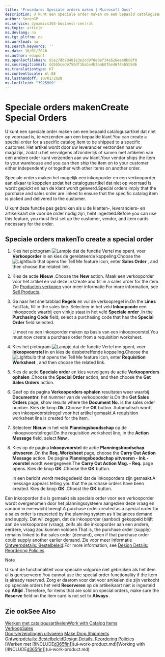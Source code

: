 ```yaml
---
title: 'Procedure: Speciale orders maken | Microsoft Docs'
description: U kunt een speciale order maken om een bepaald catalogusartikel dat niet op voorraad is, te verzenden aan een bepaalde klant. Het artikel wordt door uw leverancier verzonden naar uw magazijn, zodat u het vervolgens afzonderlijk of samen met artikelen van een andere order kunt verzenden aan uw klant.
author: SorenGP
ms.service: dynamics365-business-central
ms.topic: article
ms.devlang: na
ms.tgt_pltfrm: na
ms.workload: na
ms.search.keywords: ''
ms.date: 10/01/2020
ms.author: edupont
ms.openlocfilehash: 85e27db78481e3e3cd9f8e8ef34eb26eee8b08f0
ms.sourcegitcommit: ddbb5cede750df1baba4b3eab8fbed6744b5b9d6
ms.translationtype: HT
ms.contentlocale: nl-BE
ms.lasthandoff: 10/01/2020
ms.locfileid: "3925909"
---
```

# <a name="create-special-orders"></a><span data-ttu-id="6e10c-104">Speciale orders maken</span><span class="sxs-lookup"><span data-stu-id="6e10c-104">Create Special Orders</span></span>
<span data-ttu-id="6e10c-105">U kunt een speciale order maken om een bepaald catalogusartikel dat niet op voorraad is, te verzenden aan een bepaalde klant.</span><span class="sxs-lookup"><span data-stu-id="6e10c-105">You can create a special order for a specific catalog item to be shipped to a specific customer.</span></span> <span data-ttu-id="6e10c-106">Het artikel wordt door uw leverancier verzonden naar uw magazijn, zodat u het vervolgens afzonderlijk of samen met artikelen van een andere order kunt verzenden aan uw klant.</span><span class="sxs-lookup"><span data-stu-id="6e10c-106">Your vendor ships the item to your warehouse and you can then ship the item on to your customer either independently or together with other items on another order.</span></span>  

<span data-ttu-id="6e10c-107">Speciale orders maken het mogelijk een inkooporder en een verkooporder aan elkaar te koppelen zodat het catalogusartikel dat niet op voorraad is wordt gepickt en aan de klant wordt geleverd.</span><span class="sxs-lookup"><span data-stu-id="6e10c-107">Special orders imply that the purchase and sales order are linked to ensure that the specific catalog item is picked and delivered to the customer.</span></span>  

<span data-ttu-id="6e10c-108">U kunt deze functie pas gebruiken als u de klanten-, leveranciers- en artikelkaart die voor de order nodig zijn, hebt ingesteld.</span><span class="sxs-lookup"><span data-stu-id="6e10c-108">Before you can use this feature, you must first set up the customer, vendor, and item cards necessary for the order.</span></span>  

## <a name="to-create-a-special-order"></a><span data-ttu-id="6e10c-109">Speciale orders maken</span><span class="sxs-lookup"><span data-stu-id="6e10c-109">To create a special order</span></span>  
1.  <span data-ttu-id="6e10c-110">Kies het pictogram ![Lampje dat de functie Vertel me opent](media/ui-search/search_small.png "Vertel me wat u wilt doen"), voer **Verkooporder** in en kies de gerelateerde koppeling.</span><span class="sxs-lookup"><span data-stu-id="6e10c-110">Choose the ![Lightbulb that opens the Tell Me feature](media/ui-search/search_small.png "Tell me what you want to do") icon, enter **Sales Order** , and then choose the related link.</span></span>  
2. <span data-ttu-id="6e10c-111">Kies de actie **Nieuw** .</span><span class="sxs-lookup"><span data-stu-id="6e10c-111">Choose the **New** action.</span></span> <span data-ttu-id="6e10c-112">Maak een  verkooporder voor het artikel en vul deze in.</span><span class="sxs-lookup"><span data-stu-id="6e10c-112">Create and fill in a  sales order for the item.</span></span> <span data-ttu-id="6e10c-113">Zie [Producten verkopen](sales-how-sell-products.md) voor meer informatie.</span><span class="sxs-lookup"><span data-stu-id="6e10c-113">For more information, see [Sell Products](sales-how-sell-products.md).</span></span>
3.  <span data-ttu-id="6e10c-114">Ga naar het sneltabblad **Regels** en vul de verkoopregel in.</span><span class="sxs-lookup"><span data-stu-id="6e10c-114">On the **Lines** FastTab, fill in the sales line.</span></span> <span data-ttu-id="6e10c-115">Selecteer in het veld **Inkoopcode** een inkoopcode waarbij een vinkje staat in het veld **Speciale order** .</span><span class="sxs-lookup"><span data-stu-id="6e10c-115">In the **Purchasing Code** field, select a purchasing code that has the **Special Order** field selected.</span></span>

    <span data-ttu-id="6e10c-116">U moet nu een inkooporder maken op basis van een inkoopvoorstel.</span><span class="sxs-lookup"><span data-stu-id="6e10c-116">You must now create a purchase order from a requisition worksheet.</span></span>  
4. <span data-ttu-id="6e10c-117">Kies het pictogram ![Lampje dat de functie Vertel me opent](media/ui-search/search_small.png "Vertel me wat u wilt doen"), voer **Inkoopvoorstel** in en kies de desbetreffende koppeling.</span><span class="sxs-lookup"><span data-stu-id="6e10c-117">Choose the ![Lightbulb that opens the Tell Me feature](media/ui-search/search_small.png "Tell me what you want to do") icon, enter **Requisition Worksheet** , and then choose the related link.</span></span>  
5. <span data-ttu-id="6e10c-118">Kies de actie **Speciale order** en kies vervolgens de actie **Verkooporders ophalen** .</span><span class="sxs-lookup"><span data-stu-id="6e10c-118">Choose the **Special Order** action, and then choose the **Get Sales Orders** action.</span></span>  
6.  <span data-ttu-id="6e10c-119">Geef op de pagina **Verkooporders ophalen** resultaten weer waarbij **Documentnr.** het nummer van de verkooporder is.</span><span class="sxs-lookup"><span data-stu-id="6e10c-119">On the **Get Sales Orders** page, show results where the **Document No.** is the sales order number.</span></span> <span data-ttu-id="6e10c-120">Kies de knop **Ok** .</span><span class="sxs-lookup"><span data-stu-id="6e10c-120">Choose the **OK** button.</span></span> <span data-ttu-id="6e10c-121">Automatisch wordt een inkoopvoorstelregel voor het artikel gemaakt.</span><span class="sxs-lookup"><span data-stu-id="6e10c-121">A requisition worksheet line is created for the item.</span></span>  
7.  <span data-ttu-id="6e10c-122">Selecteer **Nieuw** in het veld **Planningsboodschap** op de inkoopvoorstelregel.</span><span class="sxs-lookup"><span data-stu-id="6e10c-122">On the requisition worksheet line, in the **Action Message** field, select **New** .</span></span>  
8.  <span data-ttu-id="6e10c-123">Kies op de pagina **Inkoopvoorstel** de actie **Planningsboodschap uitvoeren** .</span><span class="sxs-lookup"><span data-stu-id="6e10c-123">On the **Req. Worksheet** page, choose the **Carry Out Action Message** action.</span></span> <span data-ttu-id="6e10c-124">De pagina **Planningsboodschap uitvoeren - Ink.-voorstel** wordt weergegeven.</span><span class="sxs-lookup"><span data-stu-id="6e10c-124">The **Carry Out Action Msg. - Req.** page opens.</span></span> <span data-ttu-id="6e10c-125">Kies de knop **OK** .</span><span class="sxs-lookup"><span data-stu-id="6e10c-125">Choose the **OK** button.</span></span>  

    <span data-ttu-id="6e10c-126">In een bericht wordt medegedeeld dat de inkooporders zijn gemaakt.</span><span class="sxs-lookup"><span data-stu-id="6e10c-126">A message appears telling you that the purchase orders have been created.</span></span> <span data-ttu-id="6e10c-127">Kies de knop **OK** .</span><span class="sxs-lookup"><span data-stu-id="6e10c-127">Choost the **OK** button.</span></span>  

<span data-ttu-id="6e10c-128">Een inkooporder die is gemaakt als speciale order voor een verkooporder wordt overgenomen door het planningssysteem aangezien deze vraag en aanbod in evenwicht brengt.</span><span class="sxs-lookup"><span data-stu-id="6e10c-128">A purchase order created as a special order for a sales order is respected by the planning system as it balances demand and supply.</span></span> <span data-ttu-id="6e10c-129">Dat wil zeggen, dat de inkooporder (aanbod) gekoppeld blijft aan de verkooporder (vraag), zelfs als die inkooporder aan een andere, eerdere, vraag zou kunnen voldoen.</span><span class="sxs-lookup"><span data-stu-id="6e10c-129">That is, the purchase order (supply) remains linked to the sales order (demand), even if that purchase order could supply another earlier demand.</span></span> <span data-ttu-id="6e10c-130">Zie voor meer informatie [Ontwerpdetails: Bestelbeleid](design-details-reservation-order-tracking-and-action-messaging.md).</span><span class="sxs-lookup"><span data-stu-id="6e10c-130">For more information, see [Design Details: Reordering Policies](design-details-reservation-order-tracking-and-action-messaging.md).</span></span>  

> [!NOTE]  
>  <span data-ttu-id="6e10c-131">U kunt de functionaliteit voor speciale volgorde niet gebruiken als het item al is gereserveerd.</span><span class="sxs-lookup"><span data-stu-id="6e10c-131">You cannot use the special order functionality if the item is already reserved.</span></span> <span data-ttu-id="6e10c-132">Zorg er daarom voor dat voor artikelen die zijn verkocht op speciale orders het veld **Reserveren** op de artikelkaart niet is ingesteld op **Altijd** .</span><span class="sxs-lookup"><span data-stu-id="6e10c-132">Therefore, for items that are sold on special orders, make sure the **Reserve** field on the item card is not set to **Always** .</span></span>  

## <a name="see-also"></a><span data-ttu-id="6e10c-133">Zie ook</span><span class="sxs-lookup"><span data-stu-id="6e10c-133">See Also</span></span>  
[<span data-ttu-id="6e10c-134">Werken met catalogusartikelen</span><span class="sxs-lookup"><span data-stu-id="6e10c-134">Work with Catalog Items</span></span>](inventory-how-work-nonstock-items.md)  
[<span data-ttu-id="6e10c-135">Verkoop</span><span class="sxs-lookup"><span data-stu-id="6e10c-135">Sales</span></span>](sales-manage-sales.md)  
<span data-ttu-id="6e10c-136">[Doorverzendingen uitvoeren](sales-how-drop-shipment.md) </span><span class="sxs-lookup"><span data-stu-id="6e10c-136">[Make Drop Shipments](sales-how-drop-shipment.md) </span></span>  
[<span data-ttu-id="6e10c-137">Ontwerpdetails: Bestelbeleid</span><span class="sxs-lookup"><span data-stu-id="6e10c-137">Design Details: Reordering Policies</span></span>](design-details-reservation-order-tracking-and-action-messaging.md)  
<span data-ttu-id="6e10c-138">[Werken met [!INCLUDE[d365fin](includes/d365fin_md.md)]](ui-work-product.md)</span><span class="sxs-lookup"><span data-stu-id="6e10c-138">[Working with [!INCLUDE[d365fin](includes/d365fin_md.md)]](ui-work-product.md)</span></span>
